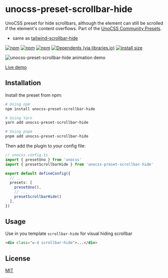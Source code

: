 # unocss-preset-scrollbar-hide
UnoCSS preset for hide scrollbars, although the element can still be scrolled if the element's content overflows. Part of the [UnoCSS Community Presets](https://github.com/unocss/unocss#community-presets).

- same as [tailwind-scrollbar-hide](https://github.com/reslear/tailwind-scrollbar-hide)


[![npm](https://img.shields.io/npm/v/unocss-preset-scrollbar-hide)](https://www.npmjs.com/package/unocss-preset-scrollbar-hide)
[![npm](https://img.shields.io/npm/dt/unocss-preset-scrollbar-hide)](https://www.npmjs.com/package/unocss-preset-scrollbar-hide)
[![npm](https://img.shields.io/npm/dw/unocss-preset-scrollbar-hide)](https://www.npmjs.com/package/unocss-preset-scrollbar-hide)
[![Dependents (via libraries.io)](https://img.shields.io/librariesio/dependents/npm/unocss-preset-scrollbar-hide?0)](https://www.npmjs.com/package/unocss-preset-scrollbar-hide)
[![install size](https://packagephobia.com/badge?p=unocss-preset-scrollbar-hide)](https://packagephobia.com/result?p=unocss-preset-scrollbar-hide)
<!-- [![semantic-release](https://img.shields.io/badge/%20%20%F0%9F%93%A6%F0%9F%9A%80-semantic--release-e10079.svg)](https://github.com/semantic-release/semantic-release) -->

![unocss-preset-scrollbar-hide animation demo](https://user-images.githubusercontent.com/12596485/217338621-876e1a28-fd49-4135-b6bf-e2f45da49ca6.gif)

[Live demo](https://reslear.github.io/packages/tailwind-scroll-hide/index.html)


## Installation

Install the preset from npm:

```sh
# Using npm
npm install unocss-preset-scrollbar-hide

# Using Yarn
yarn add unocss-preset-scrollbar-hide

# Using pnpm
pnpm add unocss-preset-scrollbar-hide
```

Then add the plugin to your config file:

```ts
// unocss.config.ts
import { presetUno } from 'unocss'
import { presetScrollbarHide } from 'unocss-preset-scrollbar-hide'

export default defineConfig({
  // ...
  presets: [
    presetUno(),
    // ...
    presetScrollbarHide()
  ],
})
```

## Usage

Use in you template `scrollbar-hide` for visual hiding scrollbar

```html
<div class="w-4 scrollbar-hide">...</div>
```

## License

[MIT](./LICENSE)
